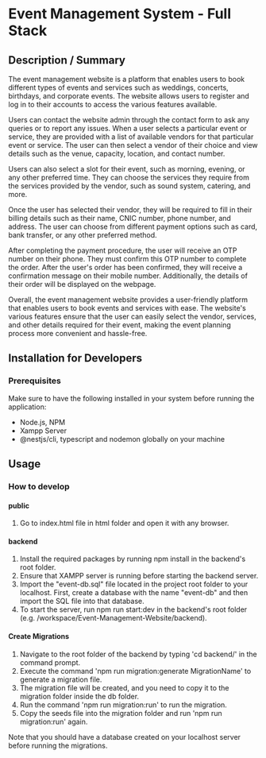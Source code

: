 # Event Management System - Full Stack

## Description / Summary

The event management website is a platform that enables users to book different types of events and services such as weddings, concerts, birthdays, and corporate events. The website allows users to register and log in to their accounts to access the various features available.

Users can contact the website admin through the contact form to ask any queries or to report any issues. When a user selects a particular event or service, they are provided with a list of available vendors for that particular event or service. The user can then select a vendor of their choice and view details such as the venue, capacity, location, and contact number.

Users can also select a slot for their event, such as morning, evening, or any other preferred time. They can choose the services they require from the services provided by the vendor, such as sound system, catering, and more.

Once the user has selected their vendor, they will be required to fill in their billing details such as their name, CNIC number, phone number, and address. The user can choose from different payment options such as card, bank transfer, or any other preferred method.

After completing the payment procedure, the user will receive an OTP number on their phone. They must confirm this OTP number to complete the order. After the user's order has been confirmed, they will receive a confirmation message on their mobile number. Additionally, the details of their order will be displayed on the webpage.

Overall, the event management website provides a user-friendly platform that enables users to book events and services with ease. The website's various features ensure that the user can easily select the vendor, services, and other details required for their event, making the event planning process more convenient and hassle-free.

## Installation for Developers

### Prerequisites

Make sure to have the following installed in your system before running the application:

- Node.js, NPM
- Xampp Server
- @nestjs/cli, typescript and nodemon globally on your machine

## Usage

### How to develop

#### public

1. Go to index.html file in html folder and open it with any browser.

#### backend

1. Install the required packages by running npm install in the backend's root folder.
2. Ensure that XAMPP server is running before starting the backend server.
3. Import the "event-db.sql" file located in the project root folder to your localhost. First, create a database with the name "event-db" and then import the SQL file into that database.
4. To start the server, run npm run start:dev in the backend's root folder (e.g. /workspace/Event-Management-Website/backend).

#### Create Migrations

1. Navigate to the root folder of the backend by typing 'cd backend/' in the command prompt.
2. Execute the command 'npm run migration:generate MigrationName' to generate a migration file.
3. The migration file will be created, and you need to copy it to the migration folder inside the db folder.
4. Run the command 'npm run migration:run' to run the migration.
5. Copy the seeds file into the migration folder and run 'npm run migration:run' again.

Note that you should have a database created on your localhost server before running the migrations.
